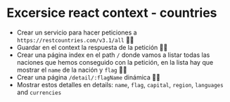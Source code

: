 # Excersice react context - countries

- Crear un servicio para hacer peticiones a `https://restcountries.com/v3.1/all` 🏳‍🌈
- Guardar en el context la respuesta de la petición 🏳‍🌈
- Crear una página index en el path `/` donde vamos a listar todas las naciones que hemos conseguido con la petición, en la lista hay que mostrar el `name` de la nación y `flag` 🏳‍🌈
- Crear una página `/detail/:flagName` dinámica 🏳‍🌈
- Mostrar estos detalles en details: `name`, `flag`, `capital`, `region`, `languages` and `currencies`